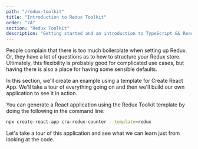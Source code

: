 ```yaml
---
path: "/redux-toolkit"
title: "Introduction to Redux Toolkit"
order: "7A"
section: "Redux Toolkit"
description: "Getting started and an introduction to TypeScript && React Workshop"
---
```


People complain that there is too much boilerplate when setting up Redux. Or, they have a lot of questions as to how to structure your Redux store. Ultimately, this flexibility is probably good for complicated use cases, but having there is also a place for having some sensible defaults.

In this section, we'll create an example using a template for Create React App. We'll take a tour of everything going on and then we'll build our own application to see it in action.

You can generate a React application using the Redux Toolkit template by doing the following in the command line:

```sh
npx create-react-app cra-redux-counter --template=redux
```

Let's take a tour of this application and see what we can learn just from looking at the code.
